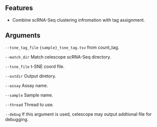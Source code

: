 ## Features
- Combine scRNA-Seq clustering infromation with tag assignment.


## Arguments
`--tsne_tag_file` `{sample}_tsne_tag.tsv` from count_tag.

`--match_dir` Match celescope scRNA-Seq directory.

`--tsne_file` t-SNE coord file.

`--outdir` Output diretory.

`--assay` Assay name.

`--sample` Sample name.

`--thread` Thread to use.

`--debug` If this argument is used, celescope may output addtional file for debugging.


